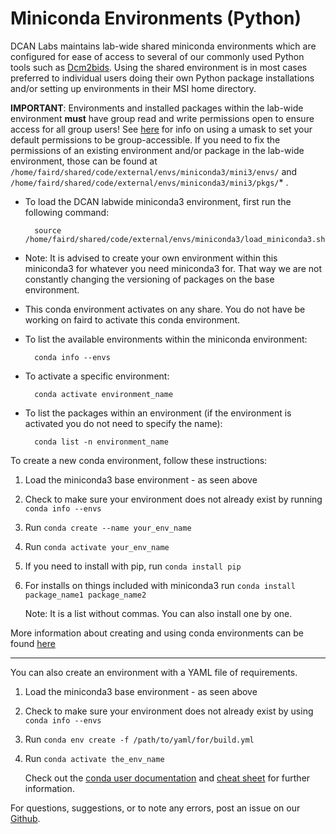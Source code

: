 # Miniconda Environments (Python)

DCAN Labs maintains lab-wide shared miniconda environments which are configured for ease of access to several of our commonly used Python tools such as [Dcm2bids](dcm2bids.md). Using the shared environment is in most cases preferred to individual users doing their own Python package installations and/or setting up environments in their MSI home directory.


**IMPORTANT**:  Environments and installed packages within the lab-wide environment **must** have group read and write permissions open to ensure access for all group users! See [here](msi-login.md#directory-and-file-permissions) for info on using a umask to set your default permissions to be group-accessible. If you need to fix the permissions of an existing environment and/or package in the lab-wide environment, those can be found at `/home/faird/shared/code/external/envs/miniconda3/mini3/envs/` and `/home/faird/shared/code/external/envs/miniconda3/mini3/pkgs/`* .


* To load the DCAN labwide miniconda3 environment, first run the following command: 

        source /home/faird/shared/code/external/envs/miniconda3/load_miniconda3.sh 

* Note: It is advised to create your own environment within this miniconda3 for whatever you need miniconda3 for. That way we are not constantly changing the versioning of packages on the base environment. 
* This conda environment activates on any share. You do not have be working on faird to activate this conda environment.
* To list the available environments within the miniconda environment:

        conda info --envs

* To activate a specific environment: 

        conda activate environment_name 

* To list the packages within an environment (if the environment is activated you do not need to specify the name):

        conda list -n environment_name

To create a new conda environment, follow these instructions:

1. Load the miniconda3 base environment - as seen above
2. Check to make sure your environment does not already exist by running `conda info --envs`
3. Run `conda create --name your_env_name`
4. Run `conda activate your_env_name`
5. If you need to install with pip, run `conda install pip` 
6. For installs on things included with miniconda3 run `conda install package_name1 package_name2`

    Note: It is a list without commas. You can also install one by one.

More information about creating and using conda environments can be found [here](vscode.md#conda-environments)

** **

You can also create an environment with a YAML file of requirements.

1. Load the miniconda3 base environment - as seen above
2. Check to make sure your environment does not already exist by using `conda info --envs`
3. Run `conda env create -f /path/to/yaml/for/build.yml`
4. Run `conda activate the_env_name`

    Check out the [conda user documentation](https://docs.conda.io/projects/conda/en/stable/index.html) and [cheat sheet](https://docs.conda.io/projects/conda/en/stable/user-guide/cheatsheet.html) for further information.


For questions, suggestions, or to note any errors, post an issue on our [Github](https://github.com/DCAN-Labs/cdni-brain/issues).